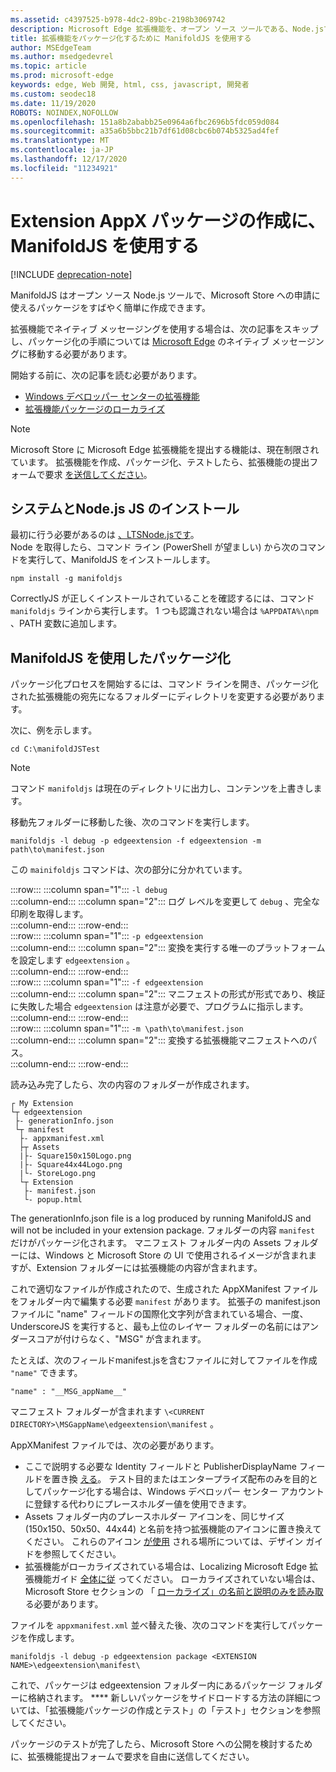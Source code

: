 ```yaml
---
ms.assetid: c4397525-b978-4dc2-89bc-2198b3069742
description: Microsoft Edge 拡張機能を、オープン ソース ツールである、Node.jsでパッケージ化する方法について説明します。
title: 拡張機能をパッケージ化するために ManifoldJS を使用する
author: MSEdgeTeam
ms.author: msedgedevrel
ms.topic: article
ms.prod: microsoft-edge
keywords: edge, Web 開発, html, css, javascript, 開発者
ms.custom: seodec18
ms.date: 11/19/2020
ROBOTS: NOINDEX,NOFOLLOW
ms.openlocfilehash: 151a8b2ababb25e0964a6fbc2696b5fdc059d084
ms.sourcegitcommit: a35a6b5bbc21b7df61d08cbc6b074b5325ad4fef
ms.translationtype: MT
ms.contentlocale: ja-JP
ms.lasthandoff: 12/17/2020
ms.locfileid: "11234921"
---
```

# Extension AppX パッケージの作成に、ManifoldJS を使用する  

[!INCLUDE [deprecation-note](../../includes/deprecation-note.md)]  

ManifoldJS はオープン ソース Node.js ツールで、Microsoft Store への申請に使えるパッケージをすばやく簡単に作成できます。  

拡張機能でネイティブ メッセージングを使用する場合は、次の記事をスキップし、パッケージ化の手順については [Microsoft Edge](../native-messaging.md#creating-an-extension-with-native-messaging) のネイティブ メッセージングに移動する必要があります。  

開始する前に、次の記事を読む必要があります。  

*   [Windows デベロッパー センターの拡張機能](./extensions-in-the-windows-dev-center.md)  
*   [拡張機能パッケージのローカライズ](./localizing-extension-packages.md)  

> [!NOTE]
> Microsoft Store に Microsoft Edge 拡張機能を提出する機能は、現在制限されています。  拡張機能を作成、パッケージ化、テストしたら、拡張機能の提出フォームで要求 [を送信してください](https://developer.microsoft.com/microsoft-edge/extensions/requests)。  

## システムとNode.js JS のインストール  

最初に行う必要があるのは [ 、LTSNode.jsです](https://nodejs.org/en/download)。  
Node を取得したら、コマンド ライン (PowerShell が望ましい) から次のコマンドを実行して、ManifoldJS をインストールします。  

```shell
npm install -g manifoldjs
```  

CorrectlyJS が正しくインストールされていることを確認するには、コマンド `manifoldjs` ラインから実行します。 1 つも認識されない場合は `%APPDATA%\npm` 、PATH 変数に追加します。  

## ManifoldJS を使用したパッケージ化  

パッケージ化プロセスを開始するには、コマンド ラインを開き、パッケージ化された拡張機能の宛先になるフォルダーにディレクトリを変更する必要があります。  

次に、例を示します。

```shell
cd C:\manifoldJSTest
```  

> [!NOTE]
> コマンド `manifoldjs` は現在のディレクトリに出力し、コンテンツを上書きします。  

移動先フォルダーに移動した後、次のコマンドを実行します。  

```shell
manifoldjs -l debug -p edgeextension -f edgeextension -m path\to\manifest.json
```  

この `mainifoldjs` コマンドは、次の部分に分かれています。  

:::row:::
   :::column span="1":::
      `-l debug`  
   :::column-end:::
   :::column span="2":::
      ログ レベルを変更して `debug` 、完全な印刷を取得します。  
   :::column-end:::
:::row-end:::  
:::row:::
   :::column span="1":::
      `-p edgeextension`  
   :::column-end:::
   :::column span="2":::
      変換を実行する唯一のプラットフォームを設定します `edgeextension` 。  
   :::column-end:::
:::row-end:::  
:::row:::
   :::column span="1":::
      `-f edgeextension`  
   :::column-end:::
   :::column span="2":::
      マニフェストの形式が形式であり、検証に失敗した場合 `edgeextension` は注意が必要で、プログラムに指示します。  
   :::column-end:::
:::row-end:::  
:::row:::
   :::column span="1":::
      `-m \path\to\manifest.json`  
   :::column-end:::
   :::column span="2":::
      変換する拡張機能マニフェストへのパス。  
   :::column-end:::
:::row-end:::  

読み込み完了したら、次の内容のフォルダーが作成されます。  

```text
┌ My Extension
└┬ edgeextension
 ├- generationInfo.json
 └┬ manifest
  ├- appxmanifest.xml
  ├┬ Assets
  |├- Square150x150Logo.png
  |├- Square44x44Logo.png
  |└- StoreLogo.png    
  └┬ Extension
   ├- manifest.json
   └- popup.html
```  
<!-- 
    My Extension
        edgeextension
            generationInfo.json
            manifest
                   appxmanifest.xml
                Assets
                    Square150x150Logo.png
                    Square44x44Logo.png
                    StoreLogo.png    
                Extension
                    manifest.json
                    popup.html
                    ...
                ...
-->  

The generationInfo.json file is a log produced by running ManifoldJS and will not be included in your extension package. フォルダーの内容 `manifest` だけがパッケージ化されます。 マニフェスト フォルダー内の Assets フォルダーには、Windows と Microsoft Store の UI で使用されるイメージが含まれますが、Extension フォルダーには拡張機能の内容が含まれます。  

これで適切なファイルが作成されたので、生成された AppXManifest ファイルをフォルダー内で編集する必要 `manifest` があります。 拡張子の manifest.json ファイルに "name" フィールドの国際化文字列が含まれている場合、一度、UnderscoreJS を実行すると、最も上位のレイヤー フォルダーの名前にはアンダースコアが付けらなく、"MSG" が含まれます。

たとえば、次のフィールドmanifest.jsを含むファイルに対してファイルを作成 `"name"` できます。  

```shell
"name" : "__MSG_appName__"
```  

マニフェスト フォルダーが含まれます `\<CURRENT DIRECTORY>\MSGappName\edgeextension\manifest` 。  

AppXManifest ファイルでは、次の必要があります。  

 *   ここで説明する必要な Identity フィールドと PublisherDisplayName フィールドを置き換 [える](./creating-and-testing-extension-packages.md#app-identity-template-values)。 テスト目的またはエンタープライズ配布のみを目的としてパッケージ化する場合は、Windows デベロッパー センター アカウントに登録する代わりにプレースホルダー値を使用できます。  
 *   Assets フォルダー内のプレースホルダー アイコンを、同じサイズ (150x150、50x50、44x44) と名前を持つ拡張機能のアイコンに置き換えてください。 これらのアイコン [が使用](./../design.md#icons-for-packaging) される場所については、デザイン ガイドを参照してください。  
 *   拡張機能がローカライズされている場合は、Localizing Microsoft Edge 拡張機能ガイド [全体に従](./localizing-extension-packages.md) ってください。 ローカライズされていない場合は、Microsoft Store セクションの 「 [ローカライズ」の名前と説明のみを読み取](./localizing-extension-packages.md#localizing-name-and-description-in-the-microsoft-store) る必要があります。  

ファイルを `appxmanifest.xml` 並べ替えた後、次のコマンドを実行してパッケージを作成します。  

```shell
manifoldjs -l debug -p edgeextension package <EXTENSION NAME>\edgeextension\manifest\
```  

これで、パッケージは edgeextension フォルダー内にあるパッケージ フォルダーに格納されます。 **** 新しいパッケージをサイドロードする方法の詳細については、「拡張機能[](./creating-and-testing-extension-packages.md#testing-an-appx-package)パッケージの作成とテスト」の「テスト」セクションを参照してください。  

パッケージのテストが完了したら、Microsoft Store への公開を検討するために[](https://aka.ms/extension-request)、拡張機能提出フォームで要求を自由に送信してください。  
